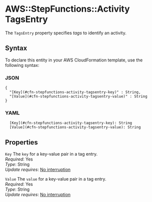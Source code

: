# AWS::StepFunctions::Activity TagsEntry<a name="aws-properties-stepfunctions-activity-tagsentry"></a>

The `TagsEntry` property specifies *tags* to identify an activity\.

## Syntax<a name="aws-properties-stepfunctions-activity-tagsentry-syntax"></a>

To declare this entity in your AWS CloudFormation template, use the following syntax:

### JSON<a name="aws-properties-stepfunctions-activity-tagsentry-syntax.json"></a>

```
{
  "[Key](#cfn-stepfunctions-activity-tagsentry-key)" : String,
  "[Value](#cfn-stepfunctions-activity-tagsentry-value)" : String
}
```

### YAML<a name="aws-properties-stepfunctions-activity-tagsentry-syntax.yaml"></a>

```
  [Key](#cfn-stepfunctions-activity-tagsentry-key): String
  [Value](#cfn-stepfunctions-activity-tagsentry-value): String
```

## Properties<a name="aws-properties-stepfunctions-activity-tagsentry-properties"></a>

`Key`  <a name="cfn-stepfunctions-activity-tagsentry-key"></a>
The `key` for a key\-value pair in a tag entry\.  
*Required*: Yes  
*Type*: String  
*Update requires*: [No interruption](https://docs.aws.amazon.com/AWSCloudFormation/latest/UserGuide/using-cfn-updating-stacks-update-behaviors.html#update-no-interrupt)

`Value`  <a name="cfn-stepfunctions-activity-tagsentry-value"></a>
The `value` for a key\-value pair in a tag entry\.  
*Required*: Yes  
*Type*: String  
*Update requires*: [No interruption](https://docs.aws.amazon.com/AWSCloudFormation/latest/UserGuide/using-cfn-updating-stacks-update-behaviors.html#update-no-interrupt)